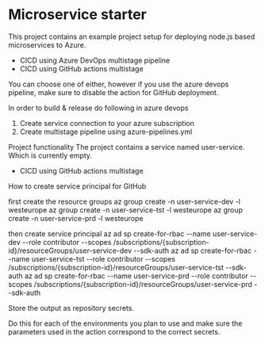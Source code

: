 # Microservice starter
This project contains an example project setup for deploying node.js based microservices to Azure.

- CICD using Azure DevOps multistage pipeline
- CICD using GitHub actions multistage

You can choose one of either, however if you use the azure devops pipeline, make sure to disable the action for GitHub deployment.

In order to build & release do following in azure devops
1. Create service connection to your azure subscription
2. Create multistage pipeline using azure-pipelines.yml


Project functionality
The project contains a service named user-service. Which is currently empty.


- CICD using GitHub actions multistage

How to create service principal for GitHub

first create the resource groups
az group create -n user-service-dev -l westeurope
az group create -n user-service-tst -l westeurope
az group create -n user-service-prd -l westeurope

then create service principal
az ad sp create-for-rbac --name user-service-dev --role contributor --scopes /subscriptions/{subscription-id}/resourceGroups/user-service-dev --sdk-auth
az ad sp create-for-rbac --name user-service-tst --role contributor --scopes /subscriptions/{subscription-id}/resourceGroups/user-service-tst --sdk-auth
az ad sp create-for-rbac --name user-service-prd --role contributor --scopes /subscriptions/{subscription-id}/resourceGroups/user-service-prd --sdk-auth

Store the output as repository secrets.

Do this for each of the environments you plan to use and make sure the parameters used in the action correspond to the correct secrets.

